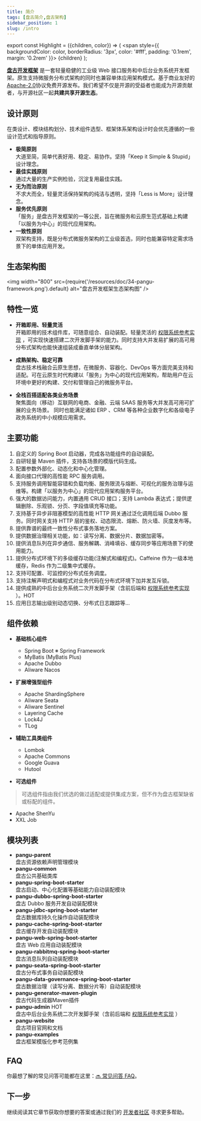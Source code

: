 ```yaml
---
title: 简介
tags: [盘古简介,盘古架构]
sidebar_position: 1
slug: /intro
---
```


<head>
  <title>盘古框架文档 | 盘古开发框架简介</title>
  <meta name="keywords" content="盘古开发框架简介" />
  <meta name="description" content="盘古开发框架是一套轻量稳健的工业级分布式微服务开发治理框架（兼容单体分层架构）" />
</head>

export const Highlight = ({children, color}) => (
  <span
    style={{
      backgroundColor: color,
      borderRadius: '3px',
      color: '#fff',
      padding: '0.1rem',
      margin: '0.2rem'
    }}>
    {children}
  </span>
);

[**盘古开发框架**](/) 是一套轻量稳健的工业级 Web 接口服务和中后台业务系统开发框架。原生支持微服务分布式架构的同时也兼容单体应用架构模式。基于商业友好的 [Apache-2.0](https://www.apache.org/licenses/LICENSE-2.0)协议<Highlight color="#25c2a0">免费开源</Highlight>发布。我们希望不仅是开源的受益者也能成为开源贡献者，与开源社区一起**共建共享开源生态**。

## 设计原则

在类设计、模块结构划分、技术组件选型、框架体系架构设计时会优先遵循的一些设计范式和指导原则。

- **极简原则**  
  大道至简，简单代表好用、稳定、易协作。坚持「Keep it Simple & Stupid」设计理念。
- **最佳实践原则**  
  通过大量的生产实例检验，沉淀复用最佳实践。
- **无为而治原则**  
  不求大而全，轻量灵活保持架构的纯洁与透明，坚持「Less is More」设计理念。
- **服务优先原则**  
「服务」是盘古开发框架的一等公民，旨在微服务和云原生范式基础上构建「以服务为中心」的现代应用架构。
- **一致性原则**  
  双架构支持，既是分布式微服务架构的工业级首选，同时也能兼容特定需求场景下的单体应用开发。

## 生态架构图

<img width="800"
  src={require('/resources/doc/34-pangu-framework.png').default}
  alt="盘古开发框架生态架构图" />

## 特性一览

- **开箱即用、轻量灵活**  
开箱即用的技术组件库，可随意组合、自动装配。轻量灵活的 [权限系统参考实现](/online-demo) ，可实现快速搭建二次开发脚手架的能力。同时支持大并发易扩展的高可用分布式架构也能快速组装成垂直单体分层架构。

- **成熟架构、稳定可靠**  
盘古技术栈融合云原生思想，在微服务、容器化、DevOps 等方面完美支持和适配。可在云原生时代构建以「服务」为中心的现代应用架构，帮助用户在云环境中更好的构建、交付和管理自己的微服务平台。

- **全栈百搭适配各类业务场景**  
聚焦面向（移动）互联网的电商、金融、云端 SAAS 服务等大并发高可用可扩展的业务场景。 同时也能满足诸如 ERP 、CRM 等各种企业数字化和各级电子政务系统的中小规模应用需求。

## 主要功能

1. 自定义的 Spring Boot 启动器，完成各功能组件的自动装配。
2. 自研轻量 Maven 插件，支持各场景的模版代码生成。
3. 配置参数外部化、动态化和中心化管理。
4. 面向接口代理的高性能 RPC 服务调用。
5. 支持服务调用智能容错和负载均衡、服务限流与熔断、可视化的服务治理与运维等。构建「以服务为中心」的现代应用架构服务平台。
6. 强大的数据访问能力，内置通用 CRUD 接口；支持 Lambda 表达式；提供逻辑删除、乐观锁、分页、字段值填充等功能。
7. 支持基于异步非阻塞模型的高性能 HTTP 网关通过泛化调用后端 Dubbo 服务。同时网关支持 HTTP 层的鉴权、动态限流、熔断、防火墙、灰度发布等。
8. 提供靠谱的最终一致性分布式事务落地方案。
9. 提供数据治理相关功能，如：读写分离、数据分片、数据加密等。
10. 提供消息队列在异步通信、服务解耦、消峰填谷、缓存同步等应用场景下的使用能力。
11. 提供分布式环境下的多级缓存功能(注解式和编程式)。Caffeine 作为一级本地缓存，Redis 作为二级集中式缓存。
12. 支持可配置、可监控的分布式任务调度。
13. 支持注解声明式和编程式对业务代码在分布式环境下加并发互斥锁。
14. 提供成熟的中后台业务系统二次开发脚手架（含前后端和 [权限系统参考实现](/online-demo) ）。<Highlight color="#F56C6C">HOT</Highlight>
14. 应用日志输出级别动态切换、分布式日志跟踪等...

## 组件依赖

- **基础核心组件**
  - Spring Boot ※ Spring Framework
  - MyBatis (MyBatis Plus)
  - Apache Dubbo
  - Aliware Nacos

- **扩展增强型组件**
  - Apache ShardingSphere
  - Aliware Seata
  - Aliware Sentinel
  - Layering Cache
  - Lock4J
  - TLog

- **辅助工具类组件**
  - Lombok
  - Apache Commons
  - Google Guava
  - Hutool

- **可选组件**  
> 可选组件指由我们优选的做过适配或提供集成方案，但不作为盘古框架缺省或标配的组件。

  - Apache ShenYu
  - XXL Job

## 模块列表

- **pangu-parent**   
  盘古资源依赖声明管理模块
- **pangu-common**  
  盘古公共基础类库
- **pangu-spring-boot-starter**  
  盘古启动、中心化配置等基础能力自动装配模块
- **pangu-dubbo-spring-boot-starter**  
  盘古 Dubbo 服务开发自动装配模块
- **pangu-jdbc-spring-boot-starter**  
  盘古数据库持久化操作自动装配模块
- **pangu-cache-spring-boot-starter**  
  盘古缓存开发自动装配模块
- **pangu-web-spring-boot-starter**  
  盘古 Web 应用自动装配模块
- **pangu-rabbitmq-spring-boot-starter**  
  盘古消息队列自动装配模块
- **pangu-seata-spring-boot-starter**  
  盘古分布式事务自动装配模块
- **pangu-data-governance-spring-boot-starter**  
  盘古数据治理（读写分离、数据分片等）自动装配模块
- **pangu-generator-maven-plugin**  
  盘古代码生成器Maven插件
- **pangu-admin** <Highlight color="#F56C6C">HOT</Highlight>  
  盘古中后台业务系统二次开发脚手架（含前后端和 [权限系统参考实现](/online-demo) ）
- **pangu-website**  
  盘古项目官网和文档
- **pangu-examples**  
  盘古框架模版化参考范例集

## FAQ

你最想了解的常见问答可能都在这里：[:soon: 常见问答 FAQ](/faq/misc)。

## 下一步

继续阅读其它章节获取你想要的答案或通过我们的 [开发者社区](/community) 寻求更多帮助。
